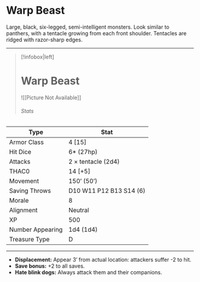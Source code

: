# Warp Beast

Large, black, six-legged, semi-intelligent monsters. Look similar to panthers, with a tentacle growing from each front shoulder. Tentacles are ridged with razor-sharp edges.

------
> [!infobox|left] 
>  # Warp Beast 
>  ![[Picture Not Available]] 
>  ###### Stats 
| Type                    | Stat        |
| ---------------- | ------------------------------ | 
| Armor Class     | 4 [15]                  |
| Hit Dice         | 6* (27hp)               |
| Attacks          | 2 × tentacle (2d4)      |
| THAC0            | 14 [+5]                 |
| Movement         | 150’ (50’)              |
| Saving Throws    | D10 W11 P12 B13 S14 (6) |
| Morale           | 8                       |
| Alignment        | Neutral                 |
| XP               | 500                     |
| Number Appearing | 1d4 (1d4)               |
| Treasure Type    | D                       |

------

- **Displacement:** Appear 3’ from actual location: attackers suffer -2 to hit.
- **Save bonus:** +2 to all saves.
- **Hate blink dogs:** Always attack them and their companions.